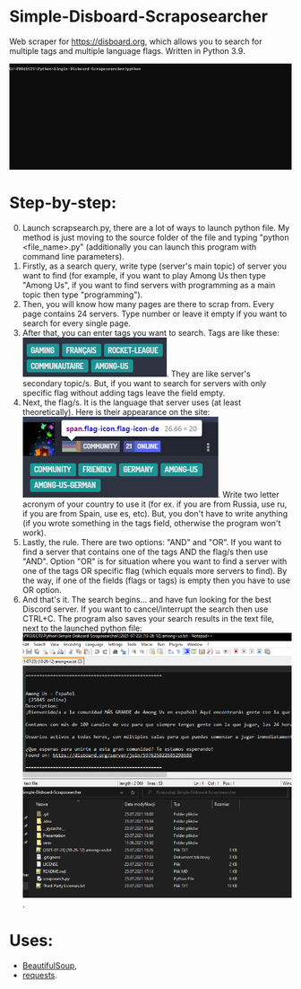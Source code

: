 # Simple-Disboard-Scraposearcher
Web scraper for https://disboard.org, which allows you to search for multiple tags and multiple language flags. Written in Python 3.9.

![Presentation of program](Presentation/console_1.gif)

# Step-by-step:
0. Launch scrapsearch.py, there are a lot of ways to launch python file. My method is just moving to the source folder of the file and typing "python <file_name>.py" (additionally you can launch this program with command line parameters).
1. Firstly, as a search query, write type (server's main topic) of server you want to find (for example, if you want to play Among Us then type "Among Us", if you want to find servers with programming as a main topic then type "programming").
2. Then, you will know how many pages are there to scrap from. Every page contains 24 servers. Type number or leave it empty if you want to search for every single page.
3. After that, you can enter tags you want to search. Tags are like these: ![Tags presentation](Presentation/tags.png). They are like server's secondary topic/s. But, if you want to search for servers with only specific flag without adding tags leave the field empty.
4. Next, the flag/s. It is the language that server uses (at least theoretically). Here is their appearance on the site: ![Flags presentation](Presentation/flag.png). Write two letter acronym of your country to use it (for ex. if you are from Russia, use ru, if you are from Spain, use es, etc). But, you don't have to write anything (if you wrote something in the tags field, otherwise the program won't work).
5. Lastly, the rule. There are two options: "AND" and "OR". If you want to find a server that contains one of the tags AND the flag/s then use "AND". Option "OR" is for situation where you want to find a server with one of the tags OR specific flag (which equals more servers to find). By the way, if one of the fields (flags or tags) is empty then you have to use OR option.
6. And that's it. The search begins... and have fun looking for the best Discord server. If you want to cancel/interrupt the search then use CTRL+C. The program also saves your search results in the text file, next to the launched python file: ![Python file and txt file](Presentation/explorer.png).

# Uses:
- [BeautifulSoup](https://pypi.org/project/beautifulsoup4),
- [requests](https://pypi.org/project/requests).
